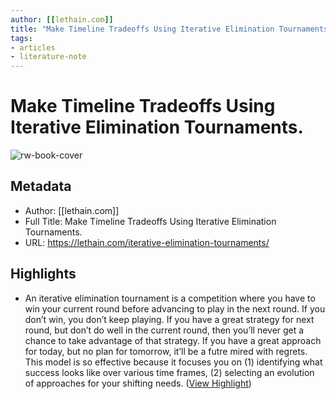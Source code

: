 ```yaml
---
author: [[lethain.com]]
title: "Make Timeline Tradeoffs Using Iterative Elimination Tournaments."
tags: 
- articles
- literature-note
---
```

# Make Timeline Tradeoffs Using Iterative Elimination Tournaments.

![rw-book-cover](https://lethain.com/static/blog/2019/iteration-tournament.png)

## Metadata
- Author: [[lethain.com]]
- Full Title: Make Timeline Tradeoffs Using Iterative Elimination Tournaments.
- URL: https://lethain.com/iterative-elimination-tournaments/

## Highlights
- An iterative elimination tournament is a competition where you have to win your current round before advancing to play in the next round. If you don’t win, you don’t keep playing. If you have a great strategy for next round, but don’t do well in the current round, then you’ll never get a chance to take advantage of that strategy. If you have a great approach for today, but no plan for tomorrow, it’ll be a futre mired with regrets.
  This model is so effective because it focuses you on (1) identifying what success looks like over various time frames, (2) selecting an evolution of approaches for your shifting needs. ([View Highlight](https://read.readwise.io/read/01gs6b7b9r9k38tmj55ex8b62q))
